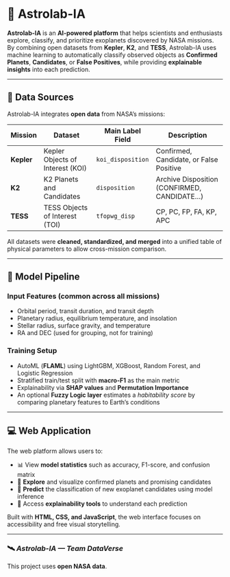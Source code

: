 # 🌌 Astrolab-IA

**Astrolab-IA** is an **AI-powered platform** that helps scientists and enthusiasts explore, classify, and prioritize exoplanets discovered by NASA missions.  
By combining open datasets from **Kepler**, **K2**, and **TESS**, Astrolab-IA uses machine learning to automatically classify observed objects as **Confirmed Planets**, **Candidates**, or **False Positives**, while providing **explainable insights** into each prediction.

---

## 🧩 Data Sources

Astrolab-IA integrates **open data** from NASA’s missions:

| Mission     | Dataset                           | Main Label Field   | Description                                  |
|--------------|------------------------------------|--------------------|----------------------------------------------|
| **Kepler**   | Kepler Objects of Interest (KOI)  | `koi_disposition`  | Confirmed, Candidate, or False Positive      |
| **K2**       | K2 Planets and Candidates         | `disposition`      | Archive Disposition (CONFIRMED, CANDIDATE…)  |
| **TESS**     | TESS Objects of Interest (TOI)    | `tfopwg_disp`      | CP, PC, FP, FA, KP, APC                      |

All datasets were **cleaned, standardized, and merged** into a unified table of physical parameters to allow cross-mission comparison.

---

## 🧮 Model Pipeline

### Input Features (common across all missions)
- Orbital period, transit duration, and transit depth  
- Planetary radius, equilibrium temperature, and insolation  
- Stellar radius, surface gravity, and temperature  
- RA and DEC (used for grouping, not for training)

### Training Setup
- AutoML (**FLAML**) using LightGBM, XGBoost, Random Forest, and Logistic Regression  
- Stratified train/test split with **macro-F1** as the main metric  
- Explainability via **SHAP values** and **Permutation Importance**  
- An optional **Fuzzy Logic layer** estimates a *habitability score* by comparing planetary features to Earth’s conditions

---

## 💻 Web Application

The web platform allows users to:

- 📊 View **model statistics** such as accuracy, F1-score, and confusion matrix  
- 🔎 **Explore** and visualize confirmed planets and promising candidates  
- 🌠 **Predict** the classification of new exoplanet candidates using model inference  
- 💬 Access **explainability tools** to understand each prediction  

Built with **HTML, CSS, and JavaScript**, the web interface focuses on accessibility and free visual storytelling.

---

### 🛰️ *Astrolab-IA — Team DataVerse*
This project uses **open NASA data**.
